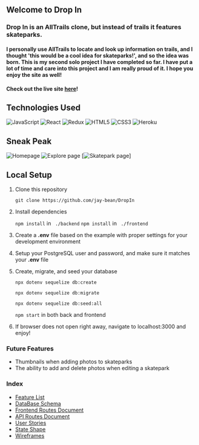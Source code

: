 ## Welcome to Drop In

### Drop In is an AllTrails clone, but instead of trails it features skateparks.

#### I personally use AllTrails to locate and look up information on trails, and I thought 'this would be a cool idea for skateparks!', and so the idea was born. This is my second solo project I have completed so far. I have put a lot of time and care into this project and I am really proud of it. I hope you enjoy the site as well!

#### Check out the live site [here](https://drop-in-skate.herokuapp.com/)!

## Technologies Used
![JavaScript](https://img.shields.io/badge/javascript-%23323330.svg?style=for-the-badge&logo=javascript&logoColor=%23F7DF1E)
![React](https://img.shields.io/badge/react-%2320232a.svg?style=for-the-badge&logo=react&logoColor=%2361DAFB)
![Redux](https://img.shields.io/badge/redux-%23593d88.svg?style=for-the-badge&logo=redux&logoColor=white)
![HTML5](https://img.shields.io/badge/html5-%23E34F26.svg?style=for-the-badge&logo=html5&logoColor=white)
![CSS3](https://img.shields.io/badge/css3-%231572B6.svg?style=for-the-badge&logo=css3&logoColor=white)
![Heroku](https://img.shields.io/badge/heroku-%23430098.svg?style=for-the-badge&logo=heroku&logoColor=white)

## Sneak Peak
![Homepage](https://user-images.githubusercontent.com/46910262/184025061-fd9d2cd1-5a3c-430d-8365-6106c222b6cf.png)
![Explore page](https://user-images.githubusercontent.com/46910262/184025144-278eb3a7-1e4f-4125-abcc-b838230bd723.png)
[![Skatepark page](https://user-images.githubusercontent.com/46910262/189010344-38b97e23-8930-435b-b623-0b4f1ccfdcbc.jpeg)]

## Local Setup

1. Clone this repository

   ```
   git clone https://github.com/jay-bean/DropIn
   ```

2. Install dependencies

   ``` npm install ``` in ``` ./backend```
   ``` npm install ``` in ``` ./frontend```

3. Create a **.env** file based on the example with proper settings for your
   development environment
   
4. Setup your PostgreSQL user and password, and make sure it matches your **.env** file

5. Create, migrate, and seed your database 

   ```
   npx dotenv sequelize db:create
   ```

   ```
   npx dotenv sequelize db:migrate
   ```

   ```
   npx dotenv sequelize db:seed:all
   ```
   
   ``` npm start ``` in both back and frontend
 
6. If browser does not open right away, navigate to localhost:3000 and enjoy!

### Future Features
* Thumbnails when adding photos to skateparks
* The ability to add and delete photos when editing a skatepark

### Index
* [Feature List](https://github.com/jay-bean/DropIn/wiki/feature-list)
* [DataBase Schema](https://github.com/jay-bean/DropIn/wiki/database-schema)
* [Frontend Routes Document](https://github.com/jay-bean/DropIn/wiki/front-end-routes)
* [API Routes Document](https://github.com/jay-bean/DropIn/wiki/api-documentation)
* [User Stories](https://github.com/jay-bean/DropIn/wiki/user-stories)
* [State Shape](https://github.com/jay-bean/DropIn/wiki/State-Shape)
* [Wireframes](https://github.com/jay-bean/DropIn/wiki/Wireframes)
